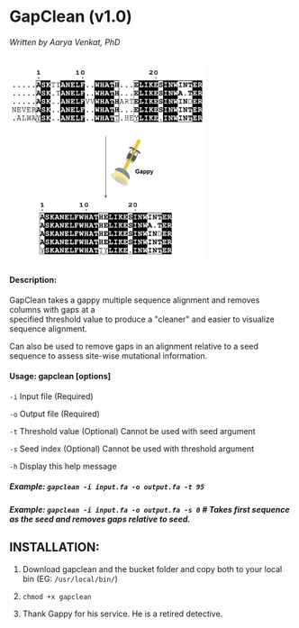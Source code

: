 # GapClean (v1.0) 
###### Written by Aarya Venkat, PhD
<img src="gapclean.png" width="350">

#### Description:  
GapClean takes a gappy multiple sequence alignment and removes columns with gaps at a  
specified threshold value to produce a "cleaner" and easier to visualize sequence alignment.

Can also be used to remove gaps in an alignment relative to a seed sequence to assess site-wise mutational
information.  

#### Usage: gapclean [options]

   `-i`   Input file       (Required)

   `-o`   Output file      (Required)

   `-t`   Threshold value  (Optional) Cannot be used with seed argument

   `-s`   Seed index       (Optional) Cannot be used with threshold argument

   `-h`   Display this help message


#####  Example: `gapclean -i input.fa -o output.fa -t 95`

#####  Example: `gapclean -i input.fa -o output.fa -s 0` # Takes first sequence as the seed and removes gaps relative to seed.

  
  
## INSTALLATION:

1. Download gapclean and the bucket folder and copy both to your local bin (EG: `/usr/local/bin/`)

2. `chmod +x gapclean`

3. Thank Gappy for his service. He is a retired detective.
